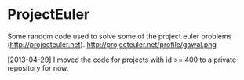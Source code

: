 ProjectEuler
============

Some random code used to solve some of the project euler problems (http://projecteuler.net).
http://projecteuler.net/profile/gawal.png

[2013-04-29] I moved the code for projects with id >= 400 to a private repository for now.
